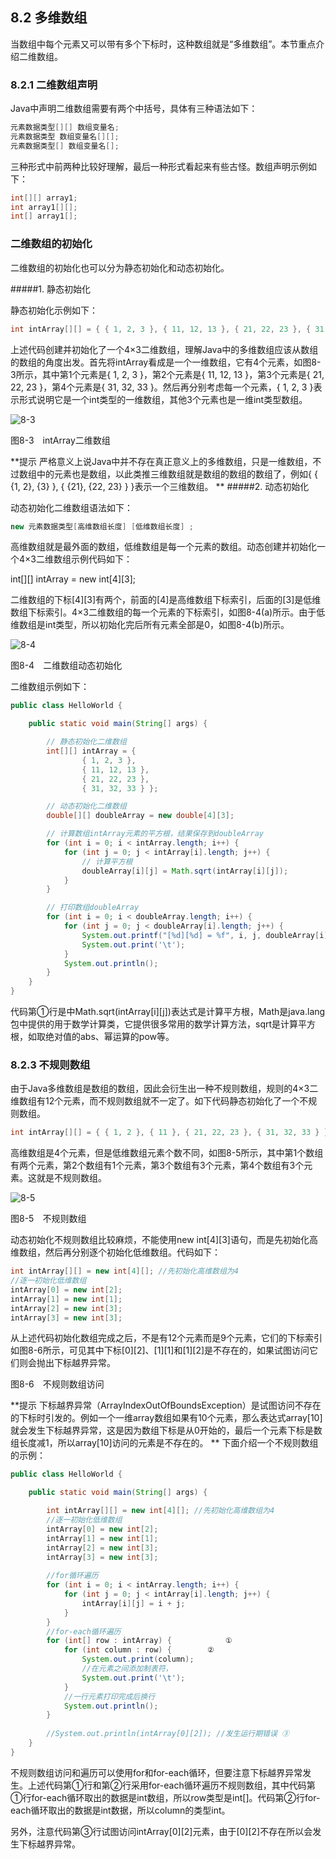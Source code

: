 ## 8.2 多维数组

当数组中每个元素又可以带有多个下标时，这种数组就是“多维数组”。本节重点介绍二维数组。

### 8.2.1 二维数组声明

Java中声明二维数组需要有两个中括号，具体有三种语法如下：


```java
元素数据类型[][] 数组变量名;
元素数据类型 数组变量名[][];
元素数据类型[] 数组变量名[];
```

三种形式中前两种比较好理解，最后一种形式看起来有些古怪。数组声明示例如下：
```java
int[][] array1;
int array1[][];
int[] array1[];
```
### 二维数组的初始化

二维数组的初始化也可以分为静态初始化和动态初始化。

#####1.  静态初始化

静态初始化示例如下：
```java
int intArray[][] = { { 1, 2, 3 }, { 11, 12, 13 }, { 21, 22, 23 }, { 31, 32, 33 } };
```
上述代码创建并初始化了一个4×3二维数组，理解Java中的多维数组应该从数组的数组的角度出发。首先将intArray看成是一个一维数组，它有4个元素，如图8-3所示，其中第1个元素是{ 1, 2, 3 }，第2个元素是{ 11, 12, 13 }，第3个元素是{ 21, 22, 23 }，第4个元素是{ 31, 32, 33 }。然后再分别考虑每一个元素，{ 1, 2, 3 }表示形式说明它是一个int类型的一维数组，其他3个元素也是一维int类型数组。

![8-3](.../assets/8-3.jpg)

图8-3　intArray二维数组

**提示 严格意义上说Java中并不存在真正意义上的多维数组，只是一维数组，不过数组中的元素也是数组，以此类推三维数组就是数组的数组的数组了，例如{ { {1, 2}, {3} }, { {21}, {22, 23} } }表示一个三维数组。
**
#####2.  动态初始化

动态初始化二维数组语法如下：
```java
new 元素数据类型[高维数组长度] [低维数组长度] ;
```
高维数组就是最外面的数组，低维数组是每一个元素的数组。动态创建并初始化一个4×3二维数组示例代码如下：

int[][] intArray = new int[4][3];

二维数组的下标[4][3]有两个，前面的[4]是高维数组下标索引，后面的[3]是低维数组下标索引。4×3二维数组的每一个元素的下标索引，如图8-4(a)所示。由于低维数组是int类型，所以初始化完后所有元素全部是0，如图8-4(b)所示。

![8-4](.../assets/8-4.jpg)


图8-4　二维数组动态初始化

二维数组示例如下：

```java
public class HelloWorld {

	public static void main(String[] args) {

		// 静态初始化二维数组
		int[][] intArray = { 
				{ 1, 2, 3 }, 
				{ 11, 12, 13 }, 
				{ 21, 22, 23 },
				{ 31, 32, 33 } };

		// 动态初始化二维数组
		double[][] doubleArray = new double[4][3];

		// 计算数组intArray元素的平方根，结果保存到doubleArray
		for (int i = 0; i < intArray.length; i++) {
			for (int j = 0; j < intArray[i].length; j++) {
				// 计算平方根
				doubleArray[i][j] = Math.sqrt(intArray[i][j]);			①
			}
		} 

		// 打印数组doubleArray
		for (int i = 0; i < doubleArray.length; i++) {
			for (int j = 0; j < doubleArray[i].length; j++) {
				System.out.printf("[%d][%d] = %f", i, j, doubleArray[i][j]);
				System.out.print('\t');
			}
			System.out.println();
		}
	}
}
```

代码第①行是中Math.sqrt(intArray[i][j])表达式是计算平方根，Math是java.lang包中提供的用于数学计算类，它提供很多常用的数学计算方法，sqrt是计算平方根，如取绝对值的abs、幂运算的pow等。

### 8.2.3 不规则数组

由于Java多维数组是数组的数组，因此会衍生出一种不规则数组，规则的4×3二维数组有12个元素，而不规则数组就不一定了。如下代码静态初始化了一个不规则数组。
```java
int intArray[][] = { { 1, 2 }, { 11 }, { 21, 22, 23 }, { 31, 32, 33 } };
```
高维数组是4个元素，但是低维数组元素个数不同，如图8-5所示，其中第1个数组有两个元素，第2个数组有1个元素，第3个数组有3个元素，第4个数组有3个元素。这就是不规则数组。

![8-5](.../assets/8-5.jpg)

图8-5　不规则数组

动态初始化不规则数组比较麻烦，不能使用new int[4][3]语句，而是先初始化高维数组，然后再分别逐个初始化低维数组。代码如下：

```java
int intArray[][] = new int[4][]; //先初始化高维数组为4
//逐一初始化低维数组
intArray[0] = new int[2];
intArray[1] = new int[1];
intArray[2] = new int[3];
intArray[3] = new int[3];
```

从上述代码初始化数组完成之后，不是有12个元素而是9个元素，它们的下标索引如图8-6所示，可见其中下标[0][2]、[1][1]和[1][2]是不存在的，如果试图访问它们则会抛出下标越界异常。

图8-6　不规则数组访问

**提示 下标越界异常（ArrayIndexOutOfBoundsException）是试图访问不存在的下标时引发的。例如一个一维array数组如果有10个元素，那么表达式array[10]就会发生下标越界异常，这是因为数组下标是从0开始的，最后一个元素下标是数组长度减1，所以array[10]访问的元素是不存在的。
**
下面介绍一个不规则数组的示例：

```java
public class HelloWorld {

	public static void main(String[] args) {

		int intArray[][] = new int[4][]; //先初始化高维数组为4
		//逐一初始化低维数组
		intArray[0] = new int[2]; 
		intArray[1] = new int[1];
		intArray[2] = new int[3];
		intArray[3] = new int[3];
		
		//for循环遍历
		for (int i = 0; i < intArray.length; i++) {
			for (int j = 0; j < intArray[i].length; j++) {
				intArray[i][j] = i + j;
			}
		} 
		//for-each循环遍历
		for (int[] row : intArray) {			①
			for (int column : row) {		②		
				System.out.print(column);
				//在元素之间添加制表符，
				System.out.print('\t');
			}
			//一行元素打印完成后换行
			System.out.println();
		} 
		
		//System.out.println(intArray[0][2]); //发生运行期错误	③	
	}
}

```

不规则数组访问和遍历可以使用for和for-each循环，但要注意下标越界异常发生。上述代码第①行和第②行采用for-each循环遍历不规则数组，其中代码第①行for-each循环取出的数据是int数组，所以row类型是int[]。代码第②行for-each循环取出的数据是int数据，所以column的类型int。

另外，注意代码第③行试图访问intArray[0][2]元素，由于[0][2]不存在所以会发生下标越界异常。